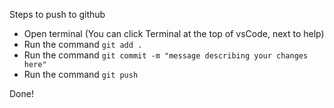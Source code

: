 Steps to push to github

* Open terminal (You can click Terminal at the top of vsCode, next to help)
* Run the command `git add .`
* Run the command `git commit -m "message describing your changes here"`
* Run the command `git push`

Done!